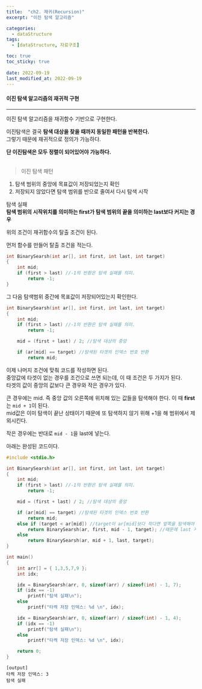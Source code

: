 ```yaml
---
title:  "ch2. 재귀(Recursion)"
excerpt: "이진 탐색 알고리즘"

categories:
  - dataStructure
tags:
  - [dataStructure, 자료구조]

toc: true
toc_sticky: true
 
date: 2022-09-19
last_modified_at: 2022-09-19
---
```


#### 이진 탐색 알고리즘의 재귀적 구현  
---

이진 탐색 알고리즘을 재귀함수 기반으로 구현한다.  

이진탐색은 결국 **탐색 대상을 찾을 때까지 동일한 패턴을 반복한다.**  
그렇기 때문에 재귀적으로 정의가 가능하다.  

**단 이진탐색은 모두 정렬이 되어있어야 가능하다.**
<br>
<br>

>이진 탐색  패턴

1. 탐색 범위의 중앙에 목표값이 저장되었는지 확인  
2. 저장되지 않았다면 탐색 범위를 반으로 줄여서 다시 탐색 시작  

탐색 실패  
**탐색 범위의 시작위치를 의미하는 first가 탐색 범위의 끝을 의미하는 last보다 커지는 경우**  

위의 조건이 재귀함수의 탈출 조건이 된다.  

먼저 함수를 만들어 탈출 조건을 적는다.  

```c
int BinarySearsh(int ar[], int first, int last, int target)
{
	int mid;
	if (first > last) //-1의 반환은 탐색 실패를 의미.
		return -1;
}
```
 
그 다음 탐색범위 중간에 목표값이 저장되어있는지 확인한다.

```c
int BinarySearsh(int ar[], int first, int last, int target)
{
	int mid;
	if (first > last) //-1의 반환은 탐색 실패를 의미.
		return -1;

	mid = (first + last) / 2; //탐색 대상의 중앙

	if (ar[mid] == target) //탐색된 타겟의 인덱스 번호 반환
		return mid;
```

이제 나머지 조건에 맞춰 코드를 작성하면 된다.  
중앙값에 타겟이 없는 경우를 조건으로 쓰면 되는데, 이 때 조건은 두 가지가 된다.  
타겟의 값이 중앙의 값보다 큰 경우와 작은 경우가 있다.  

큰 경우에는 mid. 즉 중앙 값의 오른쪽에 위치해 있는 값들을 탐색해야 한다. 
이 때 **first**는 `mid + 1`이 된다.  
mid값은 이미 탐색이 끝난 상태이기 때문에 또 탐색하지 않기 위해 +1을 해 범위에서 제외시킨다.  

작은 경우에는 반대로 `mid - 1`을 last에 넣는다.  

아래는 완성된 코드이다.  
 
```c
#include <stdio.h>

int BinarySearsh(int ar[], int first, int last, int target)
{
	int mid;
	if (first > last) //-1의 반환은 탐색 실패를 의미.
		return -1;

	mid = (first + last) / 2; //탐색 대상의 중앙

	if (ar[mid] == target) //탐색된 타겟의 인덱스 번호 반환
		return mid;
	else if (target < ar[mid]) //target이 ar[mid]보다 작다면 앞쪽을 탐색해야 한다. 
		return BinarySearsh(ar, first, mid - 1, target); //때문에 last 자리에 `mid-1`이 들어간다.
	else
		return BinarySearsh(ar, mid + 1, last, target);
}

int main()
{
	int arr[] = { 1,3,5,7,9 };
	int idx;

	idx = BinarySearsh(arr, 0, sizeof(arr) / sizeof(int) - 1, 7);
	if (idx == -1)
		printf("탐색 실패\n");
	else
		printf("타켁 저장 인덱스: %d \n", idx);

	idx = BinarySearsh(arr, 0, sizeof(arr) / sizeof(int) - 1, 4);
	if (idx == -1)
		printf("탐색 실패\n");
	else
		printf("타켁 저장 인덱스: %d \n", idx);

	return 0;
}
```

```
[output]
타켁 저장 인덱스: 3
탐색 실패
```